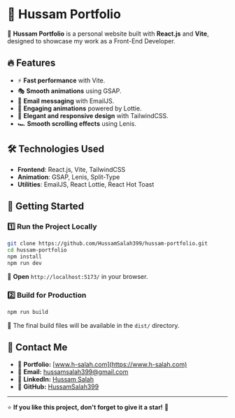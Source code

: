 # 🎨 Hussam Portfolio

🚀 **Hussam Portfolio** is a personal website built with **React.js** and **Vite**, designed to showcase my work as a Front-End Developer.

## 🔥 Features

- ⚡ **Fast performance** with Vite.
- 🎭 **Smooth animations** using GSAP.
- 📩 **Email messaging** with EmailJS.
- 🎥 **Engaging animations** powered by Lottie.
- 🎨 **Elegant and responsive design** with TailwindCSS.
- 🏎️ **Smooth scrolling effects** using Lenis.

## 🛠️ Technologies Used

- **Frontend**: React.js, Vite, TailwindCSS
- **Animation**: GSAP, Lenis, Split-Type
- **Utilities**: EmailJS, React Lottie, React Hot Toast

## 🚀 Getting Started

### **1️⃣ Run the Project Locally**

```bash
git clone https://github.com/HussamSalah399/hussam-portfolio.git
cd hussam-portfolio
npm install
npm run dev
```

🔹 **Open** `http://localhost:5173/` in your browser.

### **2️⃣ Build for Production**

```bash
npm run build
```

🔹 The final build files will be available in the `dist/` directory.



## 📩 Contact Me

- 💼 **Portfolio:** [www.h-salah.com](https://www.h-salah.com)
- 📧 **Email:** [hussamsalah399@gmail.com](mailto\:hussamsalah399@gmail.com)
- 🔗 **LinkedIn:** [Hussam Salah](https://www.linkedin.com/in/hussamsalah399)
- 🐙 **GitHub:** [HussamSalah399](https://github.com/HussamSalah399)

---

⭐ **If you like this project, don't forget to give it a star!** 🌟

